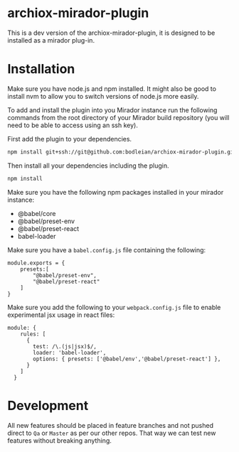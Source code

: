 # archiox-mirador-plugin
This is a dev version of the archiox-mirador-plugin, it is designed to be installed as a mirador plug-in.

# Installation
Make sure you have node.js and npm installed.  It might also be good to install nvm to allow you to switch versions of
node.js more easily.

To add and install  the plugin into you Mirador instance run the following commands from the root directory of your 
Mirador build repository (you will need to be able to access using an ssh key).

First add the plugin to your dependencies.

```bash
npm install git+ssh://git@github.com:bodleian/archiox-mirador-plugin.git
```

Then install all your dependencies including the plugin.

```bash
npm install
```

Make sure you have the following npm packages installed in your mirador instance:

* @babel/core 
* @babel/preset-env
* @babel/preset-react    
* babel-loader

Make sure you have a `babel.config.js` file containing the following:

```ecmascript 6
module.exports = {
    presets:[
        "@babel/preset-env",
        "@babel/preset-react"
    ]
}
```

Make sure you add the following to your `webpack.config.js` file to enable experimental jsx usage in react files:

```ecmascript 6
module: {
    rules: [
      {
        test: /\.(js|jsx)$/,
        loader: 'babel-loader',
        options: { presets: ['@babel/env','@babel/preset-react'] },
      }
    ]
  }
```

# Development
All new features should be placed in feature branches and not pushed direct to `Qa` or `Master` as per our other repos.  That way we can test new features without breaking anything.
